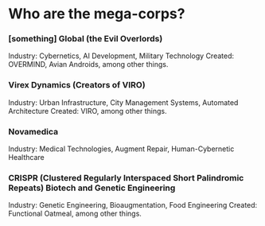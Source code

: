 # Who are the mega-corps?

### [something] Global (the Evil Overlords)

Industry: Cybernetics, AI Development, Military Technology
Created: OVERMIND, Avian Androids, among other things.

### Virex Dynamics (Creators of VIRO)

Industry: Urban Infrastructure, City Management Systems, Automated Architecture
Created: VIRO, among other things.

### Novamedica

Industry: Medical Technologies, Augment Repair, Human-Cybernetic Healthcare

### CRISPR (Clustered Regularly Interspaced Short Palindromic Repeats) Biotech and Genetic Engineering

Industry: Genetic Engineering, Bioaugmentation, Food Engineering
Created: Functional Oatmeal, among other things.
